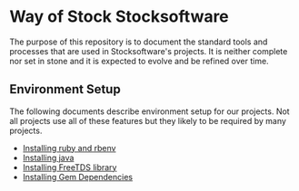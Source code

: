 # Way of Stock Stocksoftware

The purpose of this repository is to document the standard tools and processes that are used
in Stocksoftware's projects. It is neither complete nor set in stone and it is expected to
evolve and be refined over time.

## Environment Setup

The following documents describe environment setup for our projects. Not all projects use all of these
features but they likely to be required by many projects.

* [Installing ruby and rbenv](InstallRuby.md)
* [Installing java](InstallJava.md)
* [Installing FreeTDS library](InstallFreeTDS.md)
* [Installing Gem Dependencies](InstallGemDependencies.md)
